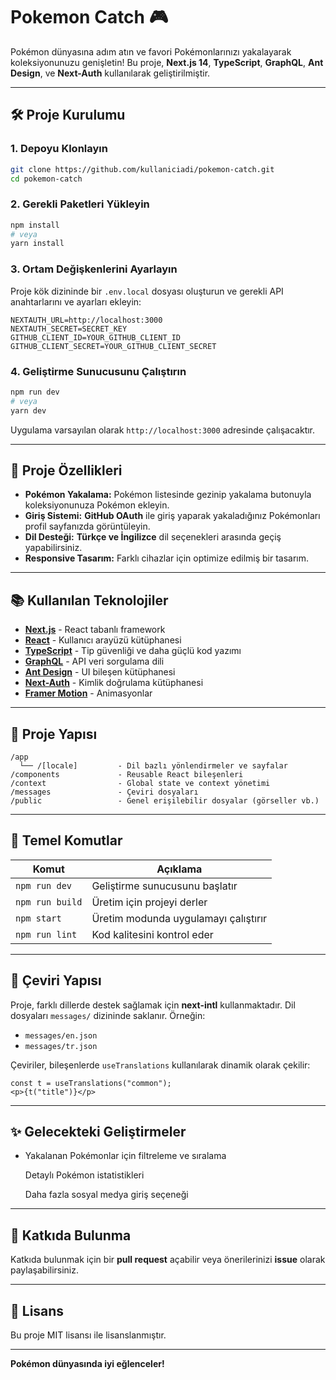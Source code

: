 # Pokemon Catch 🎮

Pokémon dünyasına adım atın ve favori Pokémonlarınızı yakalayarak koleksiyonunuzu genişletin! Bu proje, **Next.js 14**, **TypeScript**, **GraphQL**, **Ant Design**, ve **Next-Auth** kullanılarak geliştirilmiştir.

---

## 🛠 Proje Kurulumu

### 1. Depoyu Klonlayın

```bash
git clone https://github.com/kullaniciadi/pokemon-catch.git
cd pokemon-catch
```

### 2. Gerekli Paketleri Yükleyin

```bash
npm install
# veya
yarn install
```

### 3. Ortam Değişkenlerini Ayarlayın

Proje kök dizininde bir `.env.local` dosyası oluşturun ve gerekli API anahtarlarını ve ayarları ekleyin:

```
NEXTAUTH_URL=http://localhost:3000
NEXTAUTH_SECRET=SECRET_KEY
GITHUB_CLIENT_ID=YOUR_GITHUB_CLIENT_ID
GITHUB_CLIENT_SECRET=YOUR_GITHUB_CLIENT_SECRET
```

### 4. Geliştirme Sunucusunu Çalıştırın

```bash
npm run dev
# veya
yarn dev
```

Uygulama varsayılan olarak `http://localhost:3000` adresinde çalışacaktır.

---

## 🚀 Proje Özellikleri

- **Pokémon Yakalama:** Pokémon listesinde gezinip yakalama butonuyla koleksiyonunuza Pokémon ekleyin.
- **Giriş Sistemi:** **GitHub OAuth** ile giriş yaparak yakaladığınız Pokémonları profil sayfanızda görüntüleyin.
- **Dil Desteği:** **Türkçe ve İngilizce** dil seçenekleri arasında geçiş yapabilirsiniz.
- **Responsive Tasarım:** Farklı cihazlar için optimize edilmiş bir tasarım.

---

## 📚 Kullanılan Teknolojiler

- **[Next.js](https://nextjs.org/)** - React tabanlı framework
- **[React](https://reactjs.org/)** - Kullanıcı arayüzü kütüphanesi
- **[TypeScript](https://www.typescriptlang.org/)** - Tip güvenliği ve daha güçlü kod yazımı
- **[GraphQL](https://graphql.org/)** - API veri sorgulama dili
- **[Ant Design](https://ant.design/)** - UI bileşen kütüphanesi
- **[Next-Auth](https://next-auth.js.org/)** - Kimlik doğrulama kütüphanesi
- **[Framer Motion](https://www.framer.com/motion/)** - Animasyonlar

---

## 🐂 Proje Yapısı

```
/app
  └── /[locale]         - Dil bazlı yönlendirmeler ve sayfalar
/components             - Reusable React bileşenleri
/context                - Global state ve context yönetimi
/messages               - Çeviri dosyaları
/public                 - Genel erişilebilir dosyalar (görseller vb.)
```

---

## 📑 Temel Komutlar

| Komut           | Açıklama                             |
| --------------- | ------------------------------------ |
| `npm run dev`   | Geliştirme sunucusunu başlatır       |
| `npm run build` | Üretim için projeyi derler           |
| `npm start`     | Üretim modunda uygulamayı çalıştırır |
| `npm run lint`  | Kod kalitesini kontrol eder          |

---

## 📖 Çeviri Yapısı

Proje, farklı dillerde destek sağlamak için **next-intl** kullanmaktadır. Dil dosyaları `messages/` dizininde saklanır. Örneğin:

- `messages/en.json`
- `messages/tr.json`

Çeviriler, bileşenlerde `useTranslations` kullanılarak dinamik olarak çekilir:

```tsx
const t = useTranslations("common");
<p>{t("title")}</p>
```

---

## ✨ Gelecekteki Geliştirmeler

- &#x20;Yakalanan Pokémonlar için filtreleme ve sıralama

  &#x20;Detaylı Pokémon istatistikleri

  &#x20;Daha fazla sosyal medya giriş seçeneği

---

## 🤝 Katkıda Bulunma

Katkıda bulunmak için bir **pull request** açabilir veya önerilerinizi **issue** olarak paylaşabilirsiniz.

---

## 📙 Lisans

Bu proje MIT lisansı ile lisanslanmıştır.

---

**Pokémon dünyasında iyi eğlenceler!**

